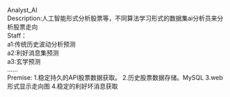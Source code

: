  Analyst_AI  
Description:人工智能形式分析股票等，不同算法学习形式的数据集ai分析员来分析股票走向  
Staff：  
a1:传统历史波动分析预测  
a2:利好消息集预测  
a3:玄学预测  
......  
Premise:
1.稳定持久的API股票数据获取。
2.历史股票数据存储。MySQL
3.web形式显示走向图
4.稳定的利好坏消息获取

